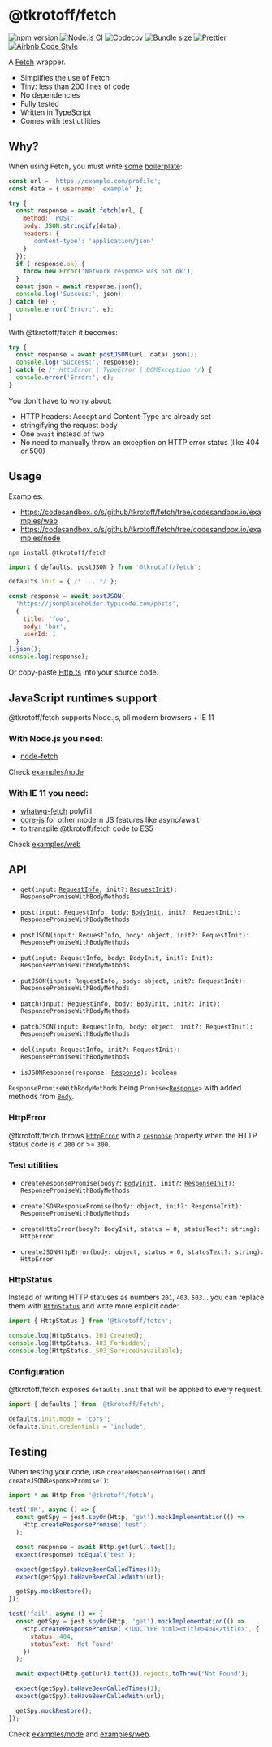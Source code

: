 # @tkrotoff/fetch

[![npm version](https://badge.fury.io/js/%40tkrotoff%2Ffetch.svg)](https://www.npmjs.com/package/@tkrotoff/fetch)
[![Node.js CI](https://github.com/tkrotoff/fetch/workflows/Node.js%20CI/badge.svg?branch=master)](https://github.com/tkrotoff/fetch/actions)
[![Codecov](https://codecov.io/gh/tkrotoff/fetch/branch/master/graph/badge.svg)](https://codecov.io/gh/tkrotoff/fetch)
[![Bundle size](https://badgen.net/bundlephobia/minzip/@tkrotoff/fetch)](https://bundlephobia.com/result?p=@tkrotoff/fetch)
[![Prettier](https://img.shields.io/badge/code_style-prettier-ff69b4.svg)](https://github.com/prettier/prettier)
[![Airbnb Code Style](https://badgen.net/badge/code%20style/airbnb/ff5a5f?icon=airbnb)](https://github.com/airbnb/javascript)

A [Fetch](https://developer.mozilla.org/en-US/docs/Web/API/Fetch_API) wrapper.

- Simplifies the use of Fetch
- Tiny: less than 200 lines of code
- No dependencies
- Fully tested
- Written in TypeScript
- Comes with test utilities

## Why?

When using Fetch, you must write [some](https://developer.mozilla.org/en-US/docs/Web/API/Fetch_API/Using_Fetch#Uploading_JSON_data) [boilerplate](https://developer.mozilla.org/en-US/docs/Web/API/Fetch_API/Using_Fetch#Checking_that_the_fetch_was_successful):

```JavaScript
const url = 'https://example.com/profile';
const data = { username: 'example' };

try {
  const response = await fetch(url, {
    method: 'POST',
    body: JSON.stringify(data),
    headers: {
      'content-type': 'application/json'
    }
  });
  if (!response.ok) {
    throw new Error('Network response was not ok');
  }
  const json = await response.json();
  console.log('Success:', json);
} catch (e) {
  console.error('Error:', e);
}
```

With @tkrotoff/fetch it becomes:

```JavaScript
try {
  const response = await postJSON(url, data).json();
  console.log('Success:', response);
} catch (e /* HttpError | TypeError | DOMException */) {
  console.error('Error:', e);
}
```

You don't have to worry about:

- HTTP headers: Accept and Content-Type are already set
- stringifying the request body
- One `await` instead of two
- No need to manually throw an exception on HTTP error status (like 404 or 500)

## Usage

Examples:

- https://codesandbox.io/s/github/tkrotoff/fetch/tree/codesandbox.io/examples/web
- https://codesandbox.io/s/github/tkrotoff/fetch/tree/codesandbox.io/examples/node

`npm install @tkrotoff/fetch`

```JavaScript
import { defaults, postJSON } from '@tkrotoff/fetch';

defaults.init = { /* ... */ };

const response = await postJSON(
  'https://jsonplaceholder.typicode.com/posts',
  {
    title: 'foo',
    body: 'bar',
    userId: 1
  }
).json();
console.log(response);
```

Or copy-paste [Http.ts](src/Http.ts) into your source code.

## JavaScript runtimes support

@tkrotoff/fetch supports Node.js, all modern browsers + IE 11

### With Node.js you need:

- [node-fetch](https://github.com/node-fetch/node-fetch)

Check [examples/node](examples/node)

### With IE 11 you need:

- [whatwg-fetch](https://github.com/github/fetch) polyfill
- [core-js](https://github.com/zloirock/core-js) for other modern JS features like async/await
- to transpile @tkrotoff/fetch code to ES5

Check [examples/web](examples/web)

## API

- `get(input:` [`RequestInfo`](https://fetch.spec.whatwg.org/#requestinfo)`, init?:` [`RequestInit`](https://fetch.spec.whatwg.org/#requestinit)`): ResponsePromiseWithBodyMethods`

- `post(input: RequestInfo, body:` [`BodyInit`](https://fetch.spec.whatwg.org/#bodyinit)`, init?: RequestInit): ResponsePromiseWithBodyMethods`
- `postJSON(input: RequestInfo, body: object, init?: RequestInit): ResponsePromiseWithBodyMethods`

- `put(input: RequestInfo, body: BodyInit, init?: Init): ResponsePromiseWithBodyMethods`
- `putJSON(input: RequestInfo, body: object, init?: RequestInit): ResponsePromiseWithBodyMethods`

- `patch(input: RequestInfo, body: BodyInit, init?: Init): ResponsePromiseWithBodyMethods`
- `patchJSON(input: RequestInfo, body: object, init?: RequestInit): ResponsePromiseWithBodyMethods`

- `del(input: RequestInfo, init?: RequestInit): ResponsePromiseWithBodyMethods`

- `isJSONResponse(response: `[`Response`](https://fetch.spec.whatwg.org/#response)`): boolean`

`ResponsePromiseWithBodyMethods` being `Promise<`[`Response`](https://fetch.spec.whatwg.org/#response)`>` with added methods from [`Body`](https://fetch.spec.whatwg.org/#body-mixin).

### HttpError

@tkrotoff/fetch throws [`HttpError`](src/HttpError.ts) with a [`response`](https://fetch.spec.whatwg.org/#response) property when the HTTP status code is < `200` or >= `300`.

### Test utilities

- `createResponsePromise(body?:` [`BodyInit`](https://fetch.spec.whatwg.org/#bodyinit)`, init?:` [`ResponseInit`](https://fetch.spec.whatwg.org/#responseinit)`): ResponsePromiseWithBodyMethods`
- `createJSONResponsePromise(body: object, init?: ResponseInit): ResponsePromiseWithBodyMethods`

- `createHttpError(body?: BodyInit, status = 0, statusText?: string): HttpError`
- `createJSONHttpError(body: object, status = 0, statusText?: string): HttpError`

### HttpStatus

Instead of writing HTTP statuses as numbers `201`, `403`, `503`... you can replace them with [`HttpStatus`](src/HttpStatus.ts) and write more explicit code:

```JavaScript
import { HttpStatus } from '@tkrotoff/fetch';

console.log(HttpStatus._201_Created);
console.log(HttpStatus._403_Forbidden);
console.log(HttpStatus._503_ServiceUnavailable);
```

### Configuration

@tkrotoff/fetch exposes `defaults.init` that will be applied to every request.

```JavaScript
import { defaults } from '@tkrotoff/fetch';

defaults.init.mode = 'cors';
defaults.init.credentials = 'include';
```

## Testing

When testing your code, use `createResponsePromise()` and `createJSONResponsePromise()`:

```JavaScript
import * as Http from '@tkrotoff/fetch';

test('OK', async () => {
  const getSpy = jest.spyOn(Http, 'get').mockImplementation(() =>
    Http.createResponsePromise('test')
  );

  const response = await Http.get(url).text();
  expect(response).toEqual('test');

  expect(getSpy).toHaveBeenCalledTimes(1);
  expect(getSpy).toHaveBeenCalledWith(url);

  getSpy.mockRestore();
});

test('fail', async () => {
  const getSpy = jest.spyOn(Http, 'get').mockImplementation(() =>
    Http.createResponsePromise('<!DOCTYPE html><title>404</title>', {
      status: 404,
      statusText: 'Not Found'
    })
  );

  await expect(Http.get(url).text()).rejects.toThrow('Not Found');

  expect(getSpy).toHaveBeenCalledTimes(1);
  expect(getSpy).toHaveBeenCalledWith(url);

  getSpy.mockRestore();
});
```

Check [examples/node](examples/node) and [examples/web](examples/web).

